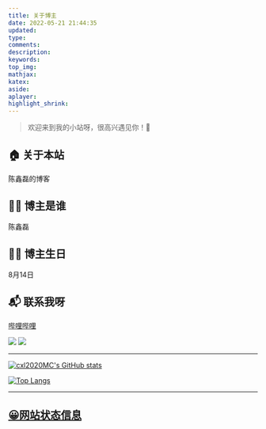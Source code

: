 ```yaml
---
title: 关于博主
date: 2022-05-21 21:44:35
updated:
type:
comments:
description:
keywords:
top_img:
mathjax:
katex:
aside:
aplayer:
highlight_shrink:
---
```



> 欢迎来到我的小站呀，很高兴遇见你！🤝
## 🏠 关于本站
陈鑫磊的博客
## 👨‍💻 博主是谁
陈鑫磊
## 👨‍💻 博主生日
8月14日
<!-- ## ⛹ 兴趣爱好 -->
## 📬 联系我呀
[哔哩哔哩](https://space.bilibili.com/514753559)

![](https://img.shields.io/badge/dynamic/json?color=yellow&label=star&query=stars&url=https%3A%2F%2Fapi.github-star-counter.workers.dev%2Fuser%2Fcxl2020MC)
![](https://img.shields.io/badge/dynamic/json?color=inactive&label=fork&query=forks&url=https%3A%2F%2Fapi.github-star-counter.workers.dev%2Fuser%2Fcxl2020MC)

---------------------------------------

[![cxl2020MC's GitHub stats](https://github-readme-stats.vercel.app/api?username=cxl2020MC&show_icons=true&icon_color=CE1D2D&text_color=718096&bg_color=ffffff&hide_title=true)](https://github.com/anuraghazra/github-readme-stats)

[![Top Langs](https://github-readme-stats.vercel.app/api/top-langs/?username=cxl2020MC&a&layout=compact)](https://github.com/anuraghazra/github-readme-stats)

---------------------------------------
## [😀网站状态信息](https://stats.uptimerobot.com/8WJ06FjNZg)